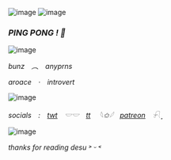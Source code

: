 ![image](https://github.com/calamitywitch/calamitywitch/assets/155550810/4faf2052-1c2e-4d9a-8423-3ea7ed166993)
![image](https://github.com/calamitywitch/calamitywitch/assets/155550810/a6065a66-233f-4b17-aed3-5a1727e82321)

### *PING PONG ! 🌷*
![image](https://github.com/calamitywitch/calamitywitch/assets/155550810/af779ce4-840c-407a-aa9f-1399bef6cde3)

*bunz ︵ anyprns*

*aroace · introvert*

![image](https://github.com/calamitywitch/calamitywitch/assets/155550810/af779ce4-840c-407a-aa9f-1399bef6cde3)

*socials : [twt](https://x.com/bunzywhunzy?s=09) 𓎟𓎟 [tt](https://www.tiktok.com/@bunzywhunzy?_t=8mkYBEUKOIM&_r=1) 
𓆩✩𓆪 [patreon](https://www.patreon.com/bunzywhunzy) 𓍯 ִֶָ*

![image](https://github.com/calamitywitch/calamitywitch/assets/155550810/af779ce4-840c-407a-aa9f-1399bef6cde3)

*thanks for reading desu ˃ ᵕ ˂*
